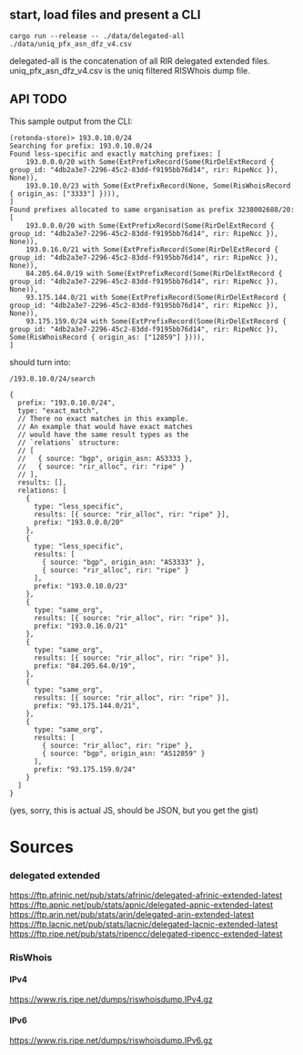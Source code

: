 ## start, load files and present a CLI

```cargo run --release -- ./data/delegated-all ./data/uniq_pfx_asn_dfz_v4.csv```

delegated-all is the concatenation of all RIR delegated extended files.
uniq_pfx_asn_dfz_v4.csv is the uniq filtered RISWhois dump file.

## API TODO

This sample output from the CLI:

```
(rotonda-store)> 193.0.10.0/24
Searching for prefix: 193.0.10.0/24
Found less-specific and exactly matching prefixes: [
    193.0.0.0/20 with Some(ExtPrefixRecord(Some(RirDelExtRecord { group_id: "4db2a3e7-2296-45c2-83dd-f9195bb76d14", rir: RipeNcc }), None)),
    193.0.10.0/23 with Some(ExtPrefixRecord(None, Some(RisWhoisRecord { origin_as: ["3333"] }))),
]
Found prefixes allocated to same organisation as prefix 3238002688/20:
[
    193.0.0.0/20 with Some(ExtPrefixRecord(Some(RirDelExtRecord { group_id: "4db2a3e7-2296-45c2-83dd-f9195bb76d14", rir: RipeNcc }), None)),
    193.0.16.0/21 with Some(ExtPrefixRecord(Some(RirDelExtRecord { group_id: "4db2a3e7-2296-45c2-83dd-f9195bb76d14", rir: RipeNcc }), None)),
    84.205.64.0/19 with Some(ExtPrefixRecord(Some(RirDelExtRecord { group_id: "4db2a3e7-2296-45c2-83dd-f9195bb76d14", rir: RipeNcc }), None)),
    93.175.144.0/21 with Some(ExtPrefixRecord(Some(RirDelExtRecord { group_id: "4db2a3e7-2296-45c2-83dd-f9195bb76d14", rir: RipeNcc }), None)),
    93.175.159.0/24 with Some(ExtPrefixRecord(Some(RirDelExtRecord { group_id: "4db2a3e7-2296-45c2-83dd-f9195bb76d14", rir: RipeNcc }), Some(RisWhoisRecord { origin_as: ["12859"] }))),
]
```

should turn into:

`/193.0.10.0/24/search`

```
{
  prefix: "193.0.10.0/24",
  type: "exact_match",
  // There no exact matches in this example.
  // An example that would have exact matches
  // would have the same result types as the
  // `relations` structure:
  // [
  //   { source: "bgp", origin_asn: AS3333 },
  //   { source: "rir_alloc", rir: "ripe" }
  // ],
  results: [],
  relations: [
    {
      type: "less_specific",
      results: [{ source: "rir_alloc", rir: "ripe" }],
      prefix: "193.0.0.0/20"
    },
    {
      type: "less_specific",
      results: [
        { source: "bgp", origin_asn: "AS3333" },
        { source: "rir_alloc", rir: "ripe" }
      ],
      prefix: "193.0.10.0/23"
    },
    {
      type: "same_org",
      results: [{ source: "rir_alloc", rir: "ripe" }],
      prefix: "193.0.16.0/21"
    },
    {
      type: "same_org",
      results: [{ source: "rir_alloc", rir: "ripe" }],
      prefix: "84.205.64.0/19",
    },
    {
      type: "same_org",
      results: [{ source: "rir_alloc", rir: "ripe" }],
      prefix: "93.175.144.0/21",
    },
    {
      type: "same_org",
      results: [
        { source: "rir_alloc", rir: "ripe" },
        { source: "bgp", origin_asn: "AS12859" }
      ],
      prefix: "93.175.159.0/24"
    }
  ]
}
```

(yes, sorry, this is actual JS, should be JSON, but you get the gist)

# Sources

### delegated extended

https://ftp.afrinic.net/pub/stats/afrinic/delegated-afrinic-extended-latest
https://ftp.apnic.net/pub/stats/apnic/delegated-apnic-extended-latest
https://ftp.arin.net/pub/stats/arin/delegated-arin-extended-latest
https://ftp.lacnic.net/pub/stats/lacnic/delegated-lacnic-extended-latest
https://ftp.ripe.net/pub/stats/ripencc/delegated-ripencc-extended-latest

### RisWhois
#### IPv4

https://www.ris.ripe.net/dumps/riswhoisdump.IPv4.gz

#### IPv6

https://www.ris.ripe.net/dumps/riswhoisdump.IPv6.gz